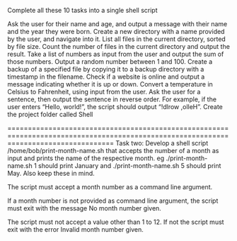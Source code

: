 Complete all these 10 tasks into a single shell script

Ask the user for their name and age, and output a message with their name and the year they were born.
Create a new directory with a name provided by the user, and navigate into it.
List all files in the current directory, sorted by file size.
Count the number of files in the current directory and output the result.
Take a list of numbers as input from the user and output the sum of those numbers.
Output a random number between 1 and 100.
Create a backup of a specified file by copying it to a backup directory with a timestamp in the filename.
Check if a website is online and output a message indicating whether it is up or down.
Convert a temperature in Celsius to Fahrenheit, using input from the user.
Ask the user for a sentence, then output the sentence in reverse order. For example, if the user enters “Hello, world!”, the script should output “!dlrow ,olleH”.
Create the project folder called Shell


======================================================================================================================================
Task two:
Develop a shell script /home/bob/print-month-name.sh that accepts the number of a month as input and prints the name of the respective month. eg ./print-month-name.sh 1 should print January and ./print-month-name.sh 5 should print May. Also keep these in mind.


The script must accept a month number as a command line argument.

If a month number is not provided as command line argument, the script must exit with the message No month number given.

The script must not accept a value other than 1 to 12. If not the script must exit with the error Invalid month number given.
